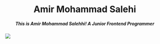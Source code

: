 <div align="center">
  <h1 text="blue">Amir Mohammad Salehi</h1>
  <h5>This is Amir Mohammad Salehhi! A Junior Frontend Programmer</h5>
</div>

<img src="https://skillicons.dev/icons?i=html,css,bootstrap,git,github,js,ts"/>
